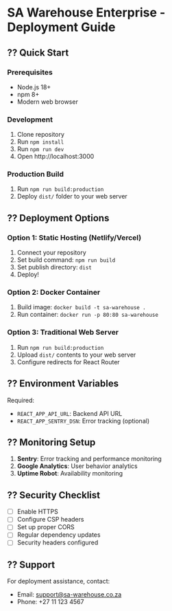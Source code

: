 # SA Warehouse Enterprise - Deployment Guide

## ?? Quick Start

### Prerequisites
- Node.js 18+ 
- npm 8+
- Modern web browser

### Development
1. Clone repository
2. Run `npm install`
3. Run `npm run dev`
4. Open http://localhost:3000

### Production Build
1. Run `npm run build:production`
2. Deploy `dist/` folder to your web server

## ?? Deployment Options

### Option 1: Static Hosting (Netlify/Vercel)
1. Connect your repository
2. Set build command: `npm run build`
3. Set publish directory: `dist`
4. Deploy!

### Option 2: Docker Container
1. Build image: `docker build -t sa-warehouse .`
2. Run container: `docker run -p 80:80 sa-warehouse`

### Option 3: Traditional Web Server
1. Run `npm run build:production`
2. Upload `dist/` contents to your web server
3. Configure redirects for React Router

## ?? Environment Variables

Required:
- `REACT_APP_API_URL`: Backend API URL
- `REACT_APP_SENTRY_DSN`: Error tracking (optional)

## ?? Monitoring Setup

1. **Sentry**: Error tracking and performance monitoring
2. **Google Analytics**: User behavior analytics
3. **Uptime Robot**: Availability monitoring

## ?? Security Checklist

- [ ] Enable HTTPS
- [ ] Configure CSP headers
- [ ] Set up proper CORS
- [ ] Regular dependency updates
- [ ] Security headers configured

## ?? Support

For deployment assistance, contact:
- Email: support@sa-warehouse.co.za
- Phone: +27 11 123 4567
